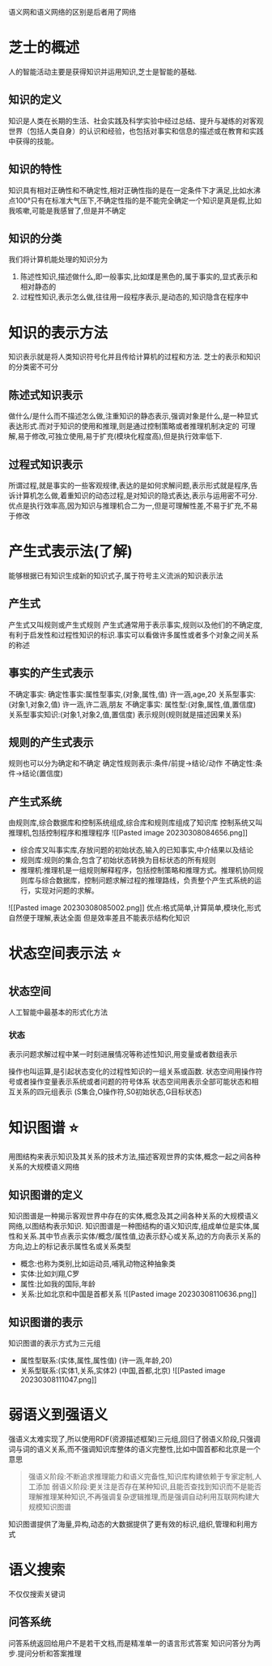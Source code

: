 语义网和语义网络的区别是后者用了网络
# 芝士的概述
人的智能活动主要是获得知识并运用知识,芝士是智能的基础.
## 知识的定义
知识是人类在长期的生活、社会实践及科学实验中经过总结、提升与凝练的对客观世界（包括人类自身）的认识和经验，也包括对事实和信息的描述或在教育和实践中获得的技能。
## 知识的特性
知识具有相对正确性和不确定性,相对正确性指的是在一定条件下才满足,比如水沸点100°只有在标准大气压下,不确定性指的是不能完全确定一个知识是真是假,比如我咳嗽,可能是我感冒了,但是并不确定

## 知识的分类
我们将计算机能处理的知识分为
1. 陈述性知识,描述做什么,即一般事实,比如煤是黑色的,属于事实的,显式表示和相对静态的
2. 过程性知识,表示怎么做,往往用一段程序表示,是动态的,知识隐含在程序中
# 知识的表示方法
知识表示就是将人类知识符号化并且传给计算机的过程和方法.
芝士的表示和知识的分类密不可分
## 陈述式知识表示
做什么/是什么而不描述怎么做,注重知识的静态表示,强调对象是什么,是一种显式表达形式.而对于知识的使用和推理,则是通过控制策略或者推理机制决定的
可理解,易于修改,可独立使用,易于扩充(模块化程度高),但是执行效率低下.
## 过程式知识表示
所谓过程,就是事实的一些客观规律,表达的是如何求解问题,表示形式就是程序,告诉计算机怎么做,着重知识的动态过程,是对知识的隐式表达,表示与运用密不可分.
优点是执行效率高,因为知识与推理机合二为一,但是可理解性差,不易于扩充,不易于修改

# 产生式表示法(了解)
能够根据已有知识生成新的知识式子,属于符号主义流派的知识表示法
## 产生式
产生式又叫规则或产生式规则
产生式通常用于表示事实,规则以及他们的不确定度,有利于启发性和过程性知识的标识.事实可以看做许多属性或者多个对象之间关系的称述
## 事实的产生式表示
不确定事实:
确定性事实:属性型事实,(对象,属性,值) 许一涵,age,20
关系型事实:(对象1,对象2,值) 许一涵,许二涵,朋友
不确定事实:
属性型:(对象,属性,值,置信度)
关系型事实知识:(对象1,对象2,值,置信度)
表示规则(规则就是描述因果关系)
## 规则的产生式表示
规则也可以分为确定和不确定
确定性规则表示:条件/前提->结论/动作
不确定性:条件->结论(置信度)
## 产生式系统
由规则库,综合数据库和控制系统组成,综合库和规则库组成了知识库
控制系统又叫推理机,包括控制程序和推理程序
![[Pasted image 20230308084656.png]]
- 综合库又叫事实库,存放问题的初始状态,输入的已知事实,中介结果以及结论
- 规则库:规则的集合,包含了初始状态转换为目标状态的所有规则
- 推理机:推理机是一组规则解释程序，包括控制策略和推理方式。推理机协同规则库与综合数据库，控制问题求解过程的推理路线，负责整个产生式系统的运行，实现对问题的求解。

![[Pasted image 20230308085002.png]]
优点:格式简单,计算简单,模块化,形式自然便于理解,表达全面
但是效率差且不能表示结构化知识

# 状态空间表示法 ⭐️
## 状态空间
人工智能中最基本的形式化方法
### 状态
表示问题求解过程中某一时刻进展情况等称述性知识,用变量或者数组表示

操作也叫运算,是引起状态变化的过程性知识的一组关系或函数.
状态空间用操作符号或者操作变量表示系统或者问题的符号体系
状态空间用表示全部可能状态和相互关系的四元组表示
	(S集合,O操作符,S0初始状态,G目标状态)

# 知识图谱 ⭐️
用图结构来表示知识及其关系的技术方法,描述客观世界的实体,概念一起之间各种关系的大规模语义网络
## 知识图谱的定义
知识图谱是一种揭示客观世界中存在的实体,概念及其之间各种关系的大规模语义网络,以图结构表示知识.
知识图谱是一种图结构的语义知识库,组成单位是实体,属性和关系.其中节点表示实体/概念/属性值,边表示舒心或关系,边的方向表示关系的方向,边上的标记表示属性名或关系类型
- 概念:也称为类别,比如运动员,哺乳动物这种抽象类
- 实体:比如刘翔,C罗
- 属性:比如我的国际,年龄
- 关系:比如北京和中国是首都关系
![[Pasted image 20230308110636.png]]
## 知识图谱的表示
知识图谱的表示方式为三元组
- 属性型联系:(实体,属性,属性值) (许一涵,年龄,20)
- 关系型联系:(实体1,关系,实体2) (中国,首都,北京)
![[Pasted image 20230308111047.png]]
# 弱语义到强语义
强语义太难实现了,所以使用RDF(资源描述框架)三元组,回归了弱语义阶段,只强调词与词的语义关系,而不强调知识库整体的语义完整性,比如中国首都和北京是一个意思
>强语义阶段:不断追求推理能力和语义完备性,知识库构建依赖于专家定制,人工添加
>弱语义阶段:更关注是否存在某种知识,且能否查找到知识而不是能否理解推理某种知识,不再强调复杂逻辑推理,而是强调自动利用互联网构建大规模知识图谱

知识图谱提供了海量,异构,动态的大数据提供了更有效的标识,组织,管理和利用方式

# 语义搜索
不仅仅搜索关键词
## 问答系统
问答系统返回给用户不是若干文档,而是精准单一的语言形式答案
知识问答分为两步.提问分析和答案推理
